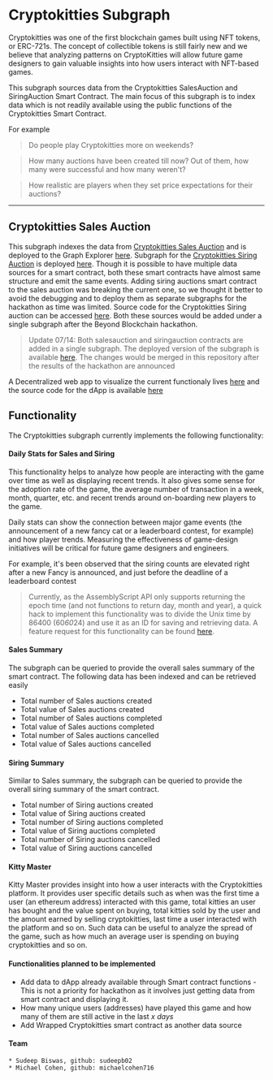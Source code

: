 # Cryptokitties Subgraph

Cryptokitties was one of the first blockchain games built using NFT tokens, or ERC-721s. The concept of collectible tokens is still fairly new and we believe that analyzing patterns on CryptoKitties will allow future game designers to gain valuable insights into how users interact with NFT-based games.

This subgraph sources data from the Cryptokitties SalesAuction and SiringAuction Smart Contract. The main focus of this subgraph is to index data which is not readily available using the public functions of the Cryptokitties Smart Contract.

For example
> Do people play Cryptokitties more on weekends?

> How many auctions have been created till now? Out of them, how many were successful and how many weren't?

> How realistic are players when they set price expectations for their auctions?

***
## Cryptokitties Sales Auction
This subgraph indexes the data from [Cryptokitties Sales Auction](https://etherscan.io/address/0xb1690c08e213a35ed9bab7b318de14420fb57d8c) and is deployed to the Graph Explorer [here](https://thegraph.com/explorer/subgraph/sudeepb02/cryptokitties-salesauction).
Subgraph for the [Cryptokitties Siring Auction](https://etherscan.io/address/0xc7af99fe5513eb6710e6d5f44f9989da40f27f26) is deployed [here](https://thegraph.com/explorer/subgraph/sudeepb02/cryptokitties-siringauction). 
Though it is possible to have multiple data sources for a smart contract, both these smart contracts have almost same structure and emit the same events. Adding siring auctions smart contract to the sales auction was breaking the current one, so we thought it better to avoid the debugging and to deploy them as separate subgraphs for the hackathon as time was limited. Source code for the Cryptokitties Siring auction can be accessed [here](https://github.com/sudeepb02/cryptokitties-siringauction). Both these sources would be added under a single subgraph after the Beyond Blockchain hackathon.
> Update 07/14: Both salesauction and siringauction contracts are added in a single subgraph. The deployed version of the subgraph is available [here](https://thegraph.com/explorer/subgraph/sudeepb02/cryptokitties). The changes would be merged in this repository after the results of the hackathon are announced

A Decentralized web app to visualize the current functionaly lives [here](http://68.183.80.178:3000) and the source code for the dApp is available [here](https://github.com/michaelcohen716/kitties-graph)

## Functionality
The Cryptokitties subgraph currently implements the following functionality:

#### Daily Stats for Sales and Siring
This functionality helps to analyze how people are interacting with the game over time as well as displaying recent trends.
It also gives some sense for the adoption rate of the game, the average number of transaction in a week, month, quarter, etc. and recent trends around on-boarding new players to the game.

Daily stats can show the connection between major game events (the announcement of a new fancy cat or a leaderboard contest, for example) and how player trends. Measuring the effectiveness of game-design initiatives will be critical for future game designers and engineers.

For example, it's been observed that the siring counts are elevated right after a new Fancy is announced, and just before the deadline of a leaderboard contest

> Currently, as the AssemblyScript API only supports returning the epoch time (and not functions to return day, month and year), a quick hack to implement this functionality was to divide the Unix time by 86400 (60*60*24) and use it as an ID for saving and retrieving data. A feature request for this functionality can be found [here](https://github.com/graphprotocol/support/issues/26).

#### Sales Summary
The subgraph can be queried to provide the overall sales summary of the smart contract. The following data has been indexed and can be retrieved easily
  * Total number of Sales auctions created
  * Total value of Sales auctions created
  * Total number of Sales auctions completed
  * Total value of Sales auctions completed
  * Total number of Sales auctions cancelled
  * Total value of Sales auctions cancelled
  
#### Siring Summary
Similar to Sales summary, the subgraph can be queried to provide the overall siring summary of the smart contract.
  * Total number of Siring auctions created
  * Total value of Siring auctions created
  * Total number of Siring auctions completed
  * Total value of Siring auctions completed
  * Total number of Siring auctions cancelled
  * Total value of Siring auctions cancelled
  
  #### Kitty Master
  Kitty Master provides insight into how a user interacts with the Cryptokitties platform. It provides user specific details such as when was the first time a user (an ethereum address) interacted with this game, total kitties an user has bought and the value spent on buying, total kitties sold by the user and the amount earned by selling cryptokitties, last time a user interacted with the platform and so on.
  Such data can be useful to analyze the spread of the game, such as how much an average user is spending on buying cryptokitties and so on.
  
  #### Functionalities planned to be implemented
 * Add data to dApp already available through Smart contract functions - This is not a priority for hackathon as it involves just getting data from smart contract and displaying it.
 * How many unique users (addresses) have played this game and how many of them are still active in the last *x days*
 * Add Wrapped Cryptokitties smart contract as another data source

    
    
  #### Team
    * Sudeep Biswas, github: sudeepb02
    * Michael Cohen, github: michaelcohen716
    
